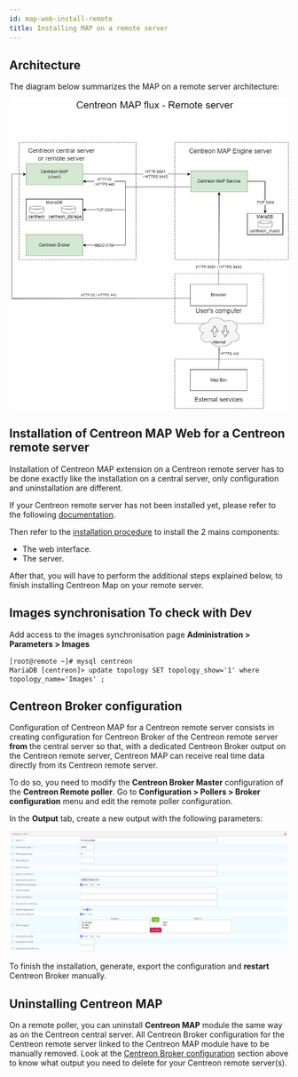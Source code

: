 ```yaml
---
id: map-web-install-remote
title: Installing MAP on a remote server
---
```


## Architecture

The diagram below summarizes the MAP on a remote server architecture:

![image](../assets/graph-views/ng/map-web-remote-server-schema.png)

## Installation of Centreon MAP Web for a Centreon remote server

Installation of Centreon MAP extension on a Centreon
remote server has to be done exactly like the installation on a
central server, only configuration and uninstallation are different.

If your Centreon remote server has not been installed yet, please refer to
the following
[documentation](../installation/installation-of-a-remote-server/using-packages.md).

Then refer to the [installation procedure](map-web-install.md) to install the 2 mains components:

- The web interface.
- The server.

After that, you will have to perform the additional steps explained below, to finish
installing Centreon Map on your remote server.

## Images synchronisation **To check with Dev**

Add access to the images synchronisation page **Administration  >  Parameters  >  Images**
```shell
[root@remote ~]# mysql centreon
MariaDB [centreon]> update topology SET topology_show='1' where topology_name='Images' ;
```

## Centreon Broker configuration

Configuration of Centreon MAP for a Centreon remote server consists
in creating configuration for Centreon Broker of the Centreon remote
server **from** the central server so that, with a dedicated Centreon
Broker output on the Centreon remote server, Centreon MAP can receive
real time data directly from its Centreon remote server.

To do so, you need to modify the **Centreon Broker Master**
configuration of the **Centreon Remote poller**. Go to
**Configuration > Pollers > Broker configuration** menu and edit the
remote poller configuration.

In the **Output** tab, create a new output with the following parameters:

![image](../assets/graph-views/output_broker.png)

To finish the installation, generate, export the configuration and
**restart** Centreon Broker manually.

## Uninstalling Centreon MAP

On a remote poller, you can uninstall **Centreon MAP** module the same
way as on the Centreon central server. All Centreon Broker configuration for the Centreon remote server linked to the Centreon
MAP module have to be manually removed. Look at the [Centreon Broker configuration](#centreon-broker-configuration) section above to
know what output you need to delete for your Centreon remote server(s).
